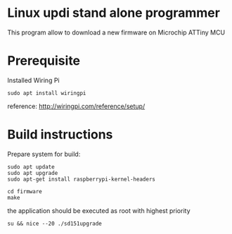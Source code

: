 # Linux updi stand alone programmer

This program allow to download a new firmware on Microchip ATTiny MCU

# Prerequisite

Installed Wiring Pi

```
sudo apt install wiringpi
```

reference: http://wiringpi.com/reference/setup/


# Build instructions

Prepare system for build:

```
sudo apt update
sudo apt upgrade
sudo apt-get install raspberrypi-kernel-headers
```


```
cd firmware
make
```

the application should be executed as root with highest priority

```
su && nice --20 ./sd151upgrade
``` 
